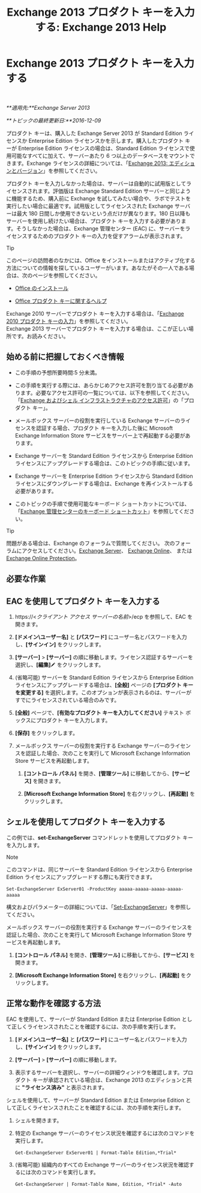 ﻿---
title: 'Exchange 2013 プロダクト キーを入力する: Exchange 2013 Help'
TOCTitle: Exchange 2013 プロダクト キーを入力する
ms:assetid: ccb14685-4bdc-42a4-a985-35cd2a1a415c
ms:mtpsurl: https://technet.microsoft.com/ja-jp/library/Bb124582(v=EXCHG.150)
ms:contentKeyID: 51407581
ms.date: 04/24/2018
mtps_version: v=EXCHG.150
f1_keywords:
- Microsoft.Exchange.Management.SnapIn.Esm.Servers.EnterProductKeyWizardForm.EnterProductKeyWizardPage
ms.translationtype: HT
---

# Exchange 2013 プロダクト キーを入力する

 

_**適用先:**Exchange Server 2013_

_**トピックの最終更新日:**2016-12-09_

プロダクト キーは、購入した Exchange Server 2013 が Standard Edition ライセンスか Enterprise Edition ライセンスかを示します。購入したプロダクト キーが Enterprise Edition ライセンスの場合は、Standard Edition ライセンスで使用可能なすべてに加えて、サーバーあたり 6 つ以上のデータベースをマウントできます。Exchange ライセンスの詳細については、「[Exchange 2013: エディションとバージョン](exchange-2013-editions-and-versions-exchange-2013-help.md)」を参照してください。

プロダクト キーを入力しなかった場合は、サーバーは自動的に試用版としてライセンスされます。評価版は Exchange Standard Edition サーバーと同じように機能するため、購入前に Exchange を試してみたい場合や、ラボでテストを実行したい場合に最適です。試用版としてライセンスされた Exchange サーバーは最大 180 日間しか使用できないという点だけが異なります。180 日以降もサーバーを使用し続けたい場合は、プロダクト キーを入力する必要があります。そうしなかった場合は、Exchange 管理センター (EAC) に、サーバーをライセンスするためのプロダクト キーの入力を促すアラームが表示されます。


> [!TIP]
> このページの訪問者のなかには、Office をインストールまたはアクティブ化する方法についての情報を探しているユーザーがいます。あなたがその一人である場合は、次のページを参照してください。 
> <UL>
> <LI>
> <P><A href="http://go.microsoft.com/fwlink/p/?linkid=403360">Office のインストール</A></P>
> <LI>
> <P><A href="http://go.microsoft.com/fwlink/p/?linkid=403361">Office プロダクト キーに関するヘルプ</A></P></LI></UL>Exchange 2010 サーバーでプロダクト キーを入力する場合は、「<A href="http://go.microsoft.com/fwlink/p/?linkid=403370">Exchange 2010 プロダクト キーの入力</A>」を参照してください。<BR>Exchange 2013 サーバーでプロダクト キーを入力する場合は、ここが正しい場所です。お読みください。



## 始める前に把握しておくべき情報

  - この手順の予想所要時間:5 分未満。

  - この手順を実行する際には、あらかじめアクセス許可を割り当てる必要があります。必要なアクセス許可の一覧については、以下を参照してください。「[Exchange およびシェル インフラストラクチャのアクセス許可](exchange-and-shell-infrastructure-permissions-exchange-2013-help.md)」の「プロダクト キー」。

  - メールボックス サーバーの役割を実行している Exchange サーバーのライセンスを認証する場合、プロダクト キーを入力した後に Microsoft Exchange Information Store サービスをサーバー上で再起動する必要があります。

  - Exchange サーバーを Standard Edition ライセンスから Enterprise Edition ライセンスにアップグレードする場合は、このトピックの手順に従います。

  - Exchange サーバーを Enterprise Edition ライセンスから Standard Edition ライセンスにダウングレードする場合は、Exchange を再インストールする必要があります。

  - このトピックの手順で使用可能なキーボード ショートカットについては、「[Exchange 管理センターのキーボード ショートカット](keyboard-shortcuts-in-the-exchange-admin-center-exchange-online-protection-help.md)」を参照してください。


> [!TIP]
> 問題がある場合は、Exchange のフォーラムで質問してください。 次のフォーラムにアクセスしてください。<A href="https://go.microsoft.com/fwlink/p/?linkid=60612">Exchange Server</A>、 <A href="https://go.microsoft.com/fwlink/p/?linkid=267542">Exchange Online</A>、 または <A href="https://go.microsoft.com/fwlink/p/?linkid=285351">Exchange Online Protection</A>。



## 必要な作業

## EAC を使用してプロダクト キーを入力する

1.  https://\<*クライアント アクセス サーバーの名前*\>/ecp を参照して、EAC を開きます。

2.  **\[ドメイン\\ユーザー名\]** と **\[パスワード\]** にユーザー名とパスワードを入力し、**\[サインイン\]** をクリックします。

3.  **\[サーバー\]** \> **\[サーバー\]** の順に移動します。ライセンス認証するサーバーを選択し、**\[編集\]**![編集アイコン](images/Bb124582.6f53ccb2-1f13-4c02-bea0-30690e6ea71d(EXCHG.150).gif "編集アイコン") をクリックします。

4.  (省略可能) サーバーを Standard Edition ライセンスから Enterprise Edition ライセンスにアップグレードする場合は、**\[全般\]** ページの **\[プロダクト キーを変更する\]** を選択します。このオプションが表示されるのは、サーバーがすでにライセンスされている場合のみです。

5.  **\[全般\]** ページで、**\[有効なプロダクト キーを入力してください\]** テキスト ボックスにプロダクト キーを入力します。

6.  **\[保存\]** をクリックします。

7.  メールボックス サーバーの役割を実行する Exchange サーバーのライセンスを認証した場合、次のことを実行して Microsoft Exchange Information Store サービスを再起動します。
    
    1.  **\[コントロール パネル\]** を開き、**\[管理ツール\]** に移動してから、**\[サービス\]** を開きます。
    
    2.  **\[Microsoft Exchange Information Store\]** を右クリックし、**\[再起動\]** をクリックします。

## シェルを使用してプロダクト キーを入力する

この例では、**set-ExchangeServer** コマンドレットを使用してプロダクト キーを入力します。


> [!NOTE]
> このコマンドは、同じサーバーを Standard Edition ライセンスから Enterprise Edition ライセンスにアップグレードする際にも実行できます。



    Set-ExchangeServer ExServer01 -ProductKey aaaaa-aaaaa-aaaaa-aaaaa-aaaaa

構文およびパラメーターの詳細については、「[Set-ExchangeServer](https://technet.microsoft.com/ja-jp/library/bb123716\(v=exchg.150\))」を参照してください。

メールボックス サーバーの役割を実行する Exchange サーバーのライセンスを認証した場合、次のことを実行して Microsoft Exchange Information Store サービスを再起動します。

1.  **\[コントロール パネル\]** を開き、**\[管理ツール\]** に移動してから、**\[サービス\]** を開きます。

2.  **\[Microsoft Exchange Information Store\]** を右クリックし、**\[再起動\]** をクリックします。

## 正常な動作を確認する方法

EAC を使用して、サーバーが Standard Edition または Enterprise Edition として正しくライセンスされたことを確認するには、次の手順を実行します。

1.  **\[ドメイン\\ユーザー名\]** と **\[パスワード\]** にユーザー名とパスワードを入力し、**\[サインイン\]** をクリックします。

2.  **\[サーバー\]** \> **\[サーバー\]** の順に移動します。

3.  表示するサーバーを選択し、サーバーの詳細ウィンドウを確認します。プロダクト キーが承認されている場合は、Exchange 2013 のエディションと共に **"ライセンス済み"** と表示されます。

シェルを使用して、サーバーが Standard Edition または Enterprise Edition として正しくライセンスされたことを確認するには、次の手順を実行します。

1.  シェルを開きます。

2.  特定の Exchange サーバーのライセンス状況を確認するには次のコマンドを実行します。
    
        Get-ExchangeServer ExServer01 | Format-Table Edition,*Trial*

3.  (省略可能) 組織内のすべての Exchange サーバーのライセンス状況を確認するには次のコマンドを実行します。
    
        Get-ExchangeServer | Format-Table Name, Edition, *Trial* -Auto

